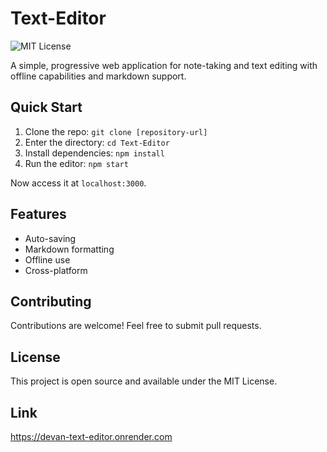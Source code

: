 # Text-Editor

![MIT License](https://img.shields.io/badge/license-MIT-green.svg)

A simple, progressive web application for note-taking and text editing with offline capabilities and markdown support.

## Quick Start

1. Clone the repo: `git clone [repository-url]`
2. Enter the directory: `cd Text-Editor`
3. Install dependencies: `npm install`
4. Run the editor: `npm start`

Now access it at `localhost:3000`.

## Features

- Auto-saving
- Markdown formatting
- Offline use
- Cross-platform

## Contributing

Contributions are welcome! Feel free to submit pull requests.

## License

This project is open source and available under the MIT License.

## Link 
https://devan-text-editor.onrender.com
